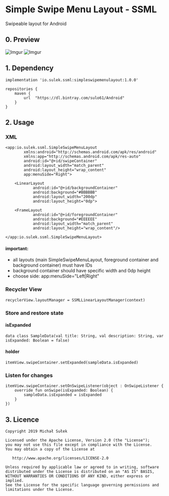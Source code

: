 # Simple Swipe Menu Layout - SSML
Swipeable layout for Android

## 0. Preview

![Imgur](https://i.imgur.com/9Ny55DA.jpg)
![Imgur](https://i.imgur.com/2jas6aK.gif)

## 1. Dependency

```
implementation 'io.sulek.ssml:simpleswipemenulayout:1.0.0'
```
```
repositories {
    maven {
        url  "https://dl.bintray.com/sulo61/Android" 
    }
}
```

## 2. Usage

### XML

```
<app:io.sulek.ssml.SimpleSwipeMenuLayout
        xmlns:android="http://schemas.android.com/apk/res/android" 
        xmlns:app="http://schemas.android.com/apk/res-auto"
        android:id="@+id/swipeContainer"
        android:layout_width="match_parent"
        android:layout_height="wrap_content"
        app:menuSide="Right">

    <LinearLayout
            android:id="@+id/backgroundContainer"
            android:background="#BBBBBB"
            android:layout_width="200dp"
            android:layout_height="0dp">

    <FrameLayout
            android:id="@+id/foregroundContainer"
            android:background="#EEEEEE"
            android:layout_width="match_parent"
            android:layout_height="wrap_content"/>

</app:io.sulek.ssml.SimpleSwipeMenuLayout>
```

#### important:
- all layouts (main SimpleSwipeMenuLayout, foreground container and background container) must have IDs
- background container should have specific width and 0dp height
- choose side: app:menuSide="Left|Right"


### Recycler View

```
recyclerView.layoutManager = SSMLLinearLayoutManager(context)
```


### Store and restore state 

#### isExpanded
```
data class SampleData(val title: String, val description: String, var isExpanded: Boolean = false)
```

#### holder
```
itemView.swipeContainer.setExpanded(sampleData.isExpanded)
```

### Listen for changes
```
itemView.swipeContainer.setOnSwipeListener(object : OnSwipeListener {
    override fun onSwipe(isExpanded: Boolean) {
        sampleData.isExpanded = isExpanded
    }
})
```

## 3. Licence

```
Copyright 2019 Michał Sułek

Licensed under the Apache License, Version 2.0 (the "License");
you may not use this file except in compliance with the License.
You may obtain a copy of the License at

   http://www.apache.org/licenses/LICENSE-2.0

Unless required by applicable law or agreed to in writing, software
distributed under the License is distributed on an "AS IS" BASIS,
WITHOUT WARRANTIES OR CONDITIONS OF ANY KIND, either express or implied.
See the License for the specific language governing permissions and
limitations under the License.
```
